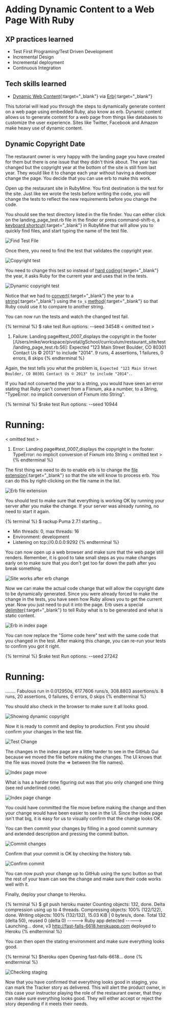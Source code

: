 # Adding Dynamic Content to a Web Page With Ruby

## XP practices learned
* Test First Programing/Test Driven Development
* Incremental Design
* Incremental deployment
* Continuous Integration

## Tech skills learned
* [Dynamic Web Content](http://en.wikipedia.org/wiki/Dynamic_web_page){:target="_blank"} via [Erb](http://en.wikipedia.org/wiki/ERuby){:target="_blank"}

This tutorial will lead you through the steps to dynamically generate content on a web
page using embedded Ruby, also know as erb. Dynamic content allows us to generate content for
a web page from things like databases to customize the user experience. Sites like Twitter, Facebook and Amazon
make heavy use of dynamic content.

## <a name="copyrightDate"></a>Dynamic Copyright Date

The restaurant owner is very happy with the landing page you have created for them but there is one issue
that they didn't think about. The year has changed but the copyright year at the bottom of the site is still
from last year. They would like it to change each year without having a developer change the page.
You decide that you can use erb to make this work.

Open up the restaurant site in RubyMine. You first destination is the test for the site. Just like
we wrote the tests before writing the code, you will change the tests to reflect the new requirements
before you change the code.

You should see the test directory listed in the file finder.
You can either click on the landing_page_test.rb file in the finder or press command-shift-o, a
[keyboard shortcut](http://www.jetbrains.com/ruby/docs/RubyMine_ReferenceCard_Mac.pdf){:target="_blank"}
in RubyMine that will allow you to quickly find files, and start typing the name of the test file.

![Find Test File](/images/dynamicWebPage/findTestFile.png)

Once there, you need to find the test that validates the copyright year.

![Copyright test](/images/dynamicWebPage/copyrightDateTest.png)

You need to change this test so instead of [hard coding](http://en.wikipedia.org/wiki/Hard_coding){:target="_blank"}
the year, it asks Ruby for the current year and uses that in the tests.

![Dynamic copyright test](/images/dynamicWebPage/dynamicCopyrightTest.png)

Notice that we had to [convert](https://pine.fm/LearnToProgram/?Chapter=04){:target="_blank"}
the year to a [string](https://pine.fm/LearnToProgram/?Chapter=02){:target="_blank"} using the
`to_s` [method](http://en.wikipedia.org/wiki/Method_(computer_programming)){:target="_blank"}
so that Ruby could use it to compare to another string.

You can now run the tests and watch the changed test fail.

{% terminal %}
$ rake test
Run options: --seed 34548
< omitted text >
  1) Failure:
Landing page#test_0007_displays the copyright in the footer [/Users/mike/workspace/pivotal/gSchool/curriculum/restaurant_site/test/landing_page_test.rb:56]:
Expected "123 Main Street Boulder, CO 80301 Contact Us © 2013" to include "2014".
9 runs, 4 assertions, 1 failures, 0 errors, 8 skips
{% endterminal %}

Again, the test tells you what the problem is, `Expected "123 Main Street Boulder, CO 80301 Contact Us © 2013" to include "2014".`.

If you had not converted the year to a string,
you would have seen an error stating that Ruby can't convert from a Fixnum, aka a number, to a
String, "TypeError: no implicit conversion of Fixnum into String".

{% terminal %}
$rake test
Run options: --seed 10944
# Running:
< omitted text >
  1) Error:
Landing page#test_0007_displays the copyright in the footer:
TypeError: no implicit conversion of Fixnum into String
< omitted text >
{% endterminal %}

The first thing we need to do to enable erb is to change the [file extension](http://en.wikipedia.org/wiki/Filename_extension){:target="_blank"}
so that the site will know to process erb. You can do this by right-clicking on the file name in the list.

![Erb file extension](/images/dynamicWebPage/erbFile.png)

You should test to make sure that everything is working OK by running your server after you
make the change. If your server was already running, no need to start it again.

{% terminal %}
$ rackup
Puma 2.7.1 starting...
* Min threads: 0, max threads: 16
* Environment: development
* Listening on tcp://0.0.0.0:9292
{% endterminal %}

You can now open up a web browser and make sure that the web page still renders. Remember, it is good
to take small steps as you make changes early on to make sure that you don't get too far down the path
after you break something.

![Site works after erb change](/images/dynamicWebPage/siteStillWorking.png)

Now we can make the actual code change that will allow the copyright date to be dynamically generated. Since you
were already forced to make the change in the tests, you have seen how Ruby allows you to get the current year.
Now you just need to put it into the page. Erb uses a special [delimiter](http://en.wikipedia.org/wiki/Delimiter){:target="_blank"}
to tell Ruby what is to be generated and what is static content.

![Erb in index page](/images/dynamicWebPage/erbInIndex.png)

You can now replace the "Some code here" text with the same code that you changed in the test. After making this
change, you can re-run your tests to confirm you got it right.

{% terminal %}
$rake test
Run options: --seed 27242
# Running:
........
Fabulous run in 0.012950s, 617.7606 runs/s, 308.8803 assertions/s.
8 runs, 20 assertions, 0 failures, 0 errors, 0 skips
{% endterminal %}

You should also check in the browser to make sure it all looks good.

![Showing dynamic copyright](/images/dynamicWebPage/showingDynamicCopyright.png)

Now it is ready to commit and deploy to production. First you should confirm your changes in the test file.

![Test Change](/images/dynamicWebPage/testChange.png)

The changes in the index page are a little harder to see in the GitHub Gui because we moved the file before
making the changes. The UI knows that the file was moved (note the => between the file names).

![Index page move](/images/dynamicWebPage/fileMove.png)

What is has a harder time figuring out was that you only changed one thing (see red underlined code).

![Index page change](/images/dynamicWebPage/indexPageChange.png)

You could have committed the file move before making the change and then your change would have been easier to
see in the UI. Since the index page isn't that big, it is easy for us to visually confirm that the change looks
OK.

You can then commit your changes by filling in a good commit summary and extended description and pressing the commit button.

![Commit changes](/images/dynamicWebPage/commitChange.png)

Confirm that your commit is OK by checking the history tab.

![Confirm commit](/images/dynamicWebPage/confirmCommit.png)

You can now push your change up to GitHub using the sync button so that the rest of your team can see the change and make sure their code works well with it.

Finally, deploy your change to Heroku.

{% terminal %}
$ git push heroku master
Counting objects: 132, done.
Delta compression using up to 4 threads.
Compressing objects: 100% (122/122), done.
Writing objects: 100% (132/132), 15.03 KiB | 0 bytes/s, done.
Total 132 (delta 50), reused 0 (delta 0)
-----> Ruby app detected
<other output>
-----> Launching... done, v3
       http://fast-falls-6618.herokuapp.com deployed to Heroku
{% endterminal %}

You can then open the stating environment and make sure everything looks good.

{% terminal %}
$heroku open
Opening fast-falls-6618... done
{% endterminal %}

![Checking staging](/images/dynamicWebPage/checkingStaging.png)

Now that you have confirmed that everything looks good in staging, you can mark the Tracker story as delivered. This will alert the product owner, in this case your instructor playing the
role of the restaurant owner, that they can make sure everything looks good. They will either accept or reject the story depending if it meets their needs.
